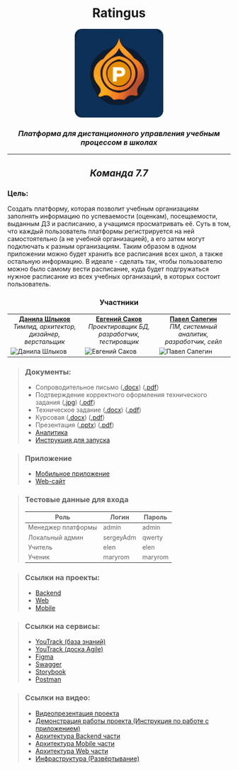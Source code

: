 <div align="center">
    <h1>Ratingus</h1>
    <img src="https://github.com/Ratingus/.github/blob/main/logo.png" height="200"/>
    <figcaption><h3><i>Платформа для дистанционного управления учебным процессом в школах</i></h3></figcaption>
    <hr/>
    <h2><i>Команда 7.7</i></h2>
</div>

### Цель:
Создать платформу, которая позволит учебным организациям заполнять информацию по успеваемости (оценкам), посещаемости, выданным ДЗ и расписанию, а учащимся просматривать её. Суть в том, что каждый пользователь платформы регистрируется на ней самостоятельно (а не учебной организацией), а его затем могут подключать к разным организациям. Таким образом в одном приложении можно будет хранить все расписания всех школ, а также остальную информацию. В идеале - сделать так, чтобы пользователю можно было самому вести расписание, куда будет подгружаться нужное расписание из всех учебных организаций, в которых состоит пользователь.

<table align="center">
  <thead><div align="center"><h3>Участники</h3></div></thead>
  <tr>
    <td align="center"><div><b><a href="https://github.com/burunyuu23">Данила Шлыков</a></b></div><i>Тимлид, архитектор, дизайнер, 
верстальщик</i></td>
    <td align="center"><div><b><a href="https://github.com/PiPuKaPRo">Евгений Саков</a></b></div><i>Проектировщик БД, разработчик, 
тестировщик</i></td>
    <td align="center"><div><b><a href="https://github.com/SapeginPavel">Павел Сапегин</a></b></div><i>ПМ, системный аналитик, разработчик, сейл</i></td>
  </tr>
  <tr>
    <td width = 33.33% height = 33.33% ><img src="https://sun9-23.userapi.com/impg/8FyDqZmTrA4AY_DROvuleQKRWr3SuSnXAaiyHw/3n62_OzeJ-Y.jpg?size=942x942&quality=96&sign=0dcc9e803f9e3540b1cbdde346020e0b&type=album" alt="Данила Шлыков"></td>
    <td width = 33.33% height = 33.33% ><img src="https://avatars.githubusercontent.com/u/91192469" alt="Евгений Саков"></td>
    <td width = 33.33% height = 33.33% ><img src="https://avatars.githubusercontent.com/u/112646457" alt="Павел Сапегин"></td>
  </tr>
</table>

> ### Документы:
> - Сопроводительное письмо ([.docx](https://github.com/ratingus/.github/blob/main/Docs/Soprovoditelnoe.docx)) ([.pdf](https://github.com/ratingus/.github/blob/main/Docs/Soprovoditelnoe.pdf))
> - Подтверждение корректного оформления технического задания ([.jpg](https://github.com/ratingus/.github/blob/main/Docs/Oformitelskie_zadachi.jpg)) ([.pdf](https://github.com/ratingus/.github/blob/main/Docs/Oformitelskie_zadachi.pdf))
> - Техническое задание ([.docx](https://github.com/ratingus/.github/blob/main/Docs/7_7_Tekhnicheskoe_zadanie.docx)) ([.pdf](https://github.com/ratingus/.github/blob/main/Docs/7_7_Tekhnicheskoe_zadanie.pdf))
> - Курсовая ([.docx](https://github.com/ratingus/.github/blob/main/Docs/Kursovaya.docx)) ([.pdf](https://github.com/ratingus/.github/blob/main/Docs/Kursovaya.pdf))
> - Презентация ([.pptx](https://github.com/ratingus/.github/blob/main/Docs/Presentation.pptx)) ([.pdf](https://github.com/ratingus/.github/blob/main/Docs/Presentation.pdf))
> - [Аналитика](https://github.com/ratingus/.github/blob/main/profile/аналитика/ANALYTICS.md)
> - [Инструкция для запуска](https://github.com/ratingus/.github/blob/main/profile/DEPLOYMENT.md)

> ### Приложение
> - [Мобильное приложение](https://github.com/ratingus/ratingus_mobile/releases/latest/download/ratingus.apk)
> - [Web-сайт](https://ratingus.fun/)

> ### Тестовые данные для входа
> | Роль               | Логин     | Пароль  |
> |--------------------|-----------|---------|
> | Менеджер платформы | admin     | admin   |
> | Локальный админ    | sergeyAdm | qwerty  |
> | Учитель            | elen      | elen    |
> | Ученик             | maryrom   | maryrom |

> ### Ссылки на проекты:
> - [Backend](https://github.com/ratingus/ratingus-backend)
> - [Web](https://github.com/ratingus/ratingus-web)
> - [Mobile](https://github.com/ratingus/ratingus_mobile)

> ### Ссылки на сервисы:
> - [YouTrack (база знаний)](https://ratingus.youtrack.cloud/articles/RATINGUS-A-10/DOKUMENTACIYa)
> - [YouTrack (доска Agile)](https://ratingus.youtrack.cloud/agiles/159-2/current)
> - [Figma](https://www.figma.com/file/0RZGaBbtYFtDCzDzM41auT/Ratingus?type=design&node-id=0%3A1&mode=design&t=A72bi5OdCWjHiFSn-1)
> - [Swagger](https://ratingus.fun/spring-api/swagger-ui/index.html)
> - [Storybook](https://ratingus.fun/_storybook)
> - [Postman](https://www.postman.com/grey-shadow-803360/workspace/ratingus-public)

> ### Ссылки на видео:
> - [Видеопрезентация проекта](https://youtu.be/CnC1z5LBK0U)
> - [Демонстрация работы проекта (Инструкция по работе с приложением)](https://youtu.be/W8lYlx1VUx4)
> - [Архитектура Backend части](https://youtu.be/xXs4k9Nz9S0)
> - [Архитектура Mobile части](https://youtu.be/p53U3NiAYUo)
> - [Архитектура Web части](https://youtu.be/QIX7QPEhOQY)
> - [Инфраструктура (Развёртывание)](https://youtu.be/8yyvuZ2drnk)